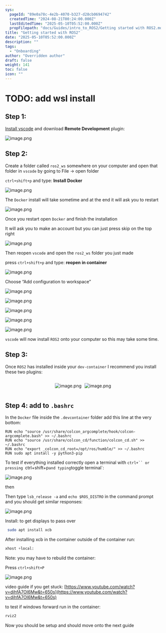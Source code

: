```yaml
---
sys:
  pageId: "89e0a78c-4e2b-4070-b327-d28cb0694742"
  createdTime: "2024-08-21T00:24:00.000Z"
  lastEditedTime: "2025-05-10T05:52:00.000Z"
  propFilepath: "docs/Guides/intro_to_ROS2/Getting started with ROS2.md"
title: "Getting started with ROS2"
date: "2025-05-10T05:52:00.000Z"
description: ""
tags:
  - "Onboarding"
author: "Overridden author"
draft: false
weight: 141
toc: false
icon: ""
---
```


# TODO: add wsl install

## Step 1:

[Install vscode](https://code.visualstudio.com/download) and download **Remote Development** plugin:

![image.png](https://prod-files-secure.s3.us-west-2.amazonaws.com/d518164a-d88e-44d1-a4ee-3adb3bd8bce0/efb52993-1881-4a40-b95e-6f020334f022/image.png?X-Amz-Algorithm=AWS4-HMAC-SHA256&X-Amz-Content-Sha256=UNSIGNED-PAYLOAD&X-Amz-Credential=ASIAZI2LB466TMVSGY4Z%2F20250720%2Fus-west-2%2Fs3%2Faws4_request&X-Amz-Date=20250720T140738Z&X-Amz-Expires=3600&X-Amz-Security-Token=IQoJb3JpZ2luX2VjEKb%2F%2F%2F%2F%2F%2F%2F%2F%2F%2FwEaCXVzLXdlc3QtMiJGMEQCIDXSTQk2LLdtPF7iKl9p6e8HDQgEdBUjJ%2F30tSf0qBTjAiAGnweZuJMB5qyH9H44sTTVrvtvoGyraU9G3vj0qQptdCqIBAi%2F%2F%2F%2F%2F%2F%2F%2F%2F%2F%2F8BEAAaDDYzNzQyMzE4MzgwNSIMc2SEoAcunlj5mdcOKtwDqHmOSAvp%2BqujuO9p43AsKDOCruEVkgBrGNbv8C4PjEE7xI6j%2BJKBObxxhtI%2BTpiv%2F%2Fj%2FXjQl%2Bwfo4Jr6KYL6OWzhNXtATNE%2Fz9e2w25yOyTQENAZqu4Jqyaqk9HjLn%2FL27MRcujTJz8vqq%2ForRsS2c1DOxH7baqyf%2F39HU2%2FxMtfOPfqzEvsVhXA2OvkTkR3U87BWyTm8zrFxaeFlxilt%2FhdC9jRdIJ4lqy65w8PnOr9qIICKIzyGgXtLXSsOoNXXbLvWGllGV0%2BW332Yn3Kl02XAX8oOSDi4mM2vXDQNj6w6EYAgQ%2BPyorB2NdvjzTDGQICf6WnVJQR7GckXPcPECicfX2Sp03CG75ivg%2B9DDOGdUZBWR481EHPq2LiXr3y0xEyRDjgFRPDyzP2C%2BXgrbmhuYCsyUT%2FHzjSItwpUm%2FMY4dwiBzLBNzrK4yD7Y11u0Q%2F3fy49qs%2FTaOqKwWW3gp12pWwDauzW1ISxGkvg2kX1pZDBYLqbPU6zU7hZVaCaG6dqsj3a7g%2BYFIKgU9zofD5lsiDOtFbiX2EOUfn25xEsDpB%2BQToe4KEvo4UfyGnyJf5cTfe2MQvOHnpsmT7KLjQIim8sjnaCaul%2FyQlpmk3gqhKb1KIeTBiKxQw4tvzwwY6pgHuLrkmuaji6f7KtqmeaBLMZrChoIzlMziZb5xijUFbMQa%2B60zpix2z3IdiCyaFfgdH%2FbghjoNxEXeC%2B5kZ0qbqremOfXlWtYO5tGL6fv2QFVtqVTnmPuNeD7umOCQ7NS3M2g0ySm7ZEyLZz8za9SpeXuaQsUmxWAtm69%2BbS%2FbGeV%2FdjYg1yk%2BTe8sRYV6njQgw4THUDwTG5cqlyqMLvqOdoR9rD3zL&X-Amz-Signature=dc15f4aa3ef877c8e0f473b945529fb14fa4e4ab1632bb0ffa87cc513960ec90&X-Amz-SignedHeaders=host&x-amz-checksum-mode=ENABLED&x-id=GetObject)

## Step 2:

Create a folder called `ros2_ws` somewhere on your computer and open that folder in `vscode` by going to File → open folder 

`ctrl+shift+p` and type: **Install Docker**

![image.png](https://prod-files-secure.s3.us-west-2.amazonaws.com/d518164a-d88e-44d1-a4ee-3adb3bd8bce0/2269dc0e-1cd5-47ff-bceb-c04ad9b2eab0/image.png?X-Amz-Algorithm=AWS4-HMAC-SHA256&X-Amz-Content-Sha256=UNSIGNED-PAYLOAD&X-Amz-Credential=ASIAZI2LB466TMVSGY4Z%2F20250720%2Fus-west-2%2Fs3%2Faws4_request&X-Amz-Date=20250720T140738Z&X-Amz-Expires=3600&X-Amz-Security-Token=IQoJb3JpZ2luX2VjEKb%2F%2F%2F%2F%2F%2F%2F%2F%2F%2FwEaCXVzLXdlc3QtMiJGMEQCIDXSTQk2LLdtPF7iKl9p6e8HDQgEdBUjJ%2F30tSf0qBTjAiAGnweZuJMB5qyH9H44sTTVrvtvoGyraU9G3vj0qQptdCqIBAi%2F%2F%2F%2F%2F%2F%2F%2F%2F%2F%2F8BEAAaDDYzNzQyMzE4MzgwNSIMc2SEoAcunlj5mdcOKtwDqHmOSAvp%2BqujuO9p43AsKDOCruEVkgBrGNbv8C4PjEE7xI6j%2BJKBObxxhtI%2BTpiv%2F%2Fj%2FXjQl%2Bwfo4Jr6KYL6OWzhNXtATNE%2Fz9e2w25yOyTQENAZqu4Jqyaqk9HjLn%2FL27MRcujTJz8vqq%2ForRsS2c1DOxH7baqyf%2F39HU2%2FxMtfOPfqzEvsVhXA2OvkTkR3U87BWyTm8zrFxaeFlxilt%2FhdC9jRdIJ4lqy65w8PnOr9qIICKIzyGgXtLXSsOoNXXbLvWGllGV0%2BW332Yn3Kl02XAX8oOSDi4mM2vXDQNj6w6EYAgQ%2BPyorB2NdvjzTDGQICf6WnVJQR7GckXPcPECicfX2Sp03CG75ivg%2B9DDOGdUZBWR481EHPq2LiXr3y0xEyRDjgFRPDyzP2C%2BXgrbmhuYCsyUT%2FHzjSItwpUm%2FMY4dwiBzLBNzrK4yD7Y11u0Q%2F3fy49qs%2FTaOqKwWW3gp12pWwDauzW1ISxGkvg2kX1pZDBYLqbPU6zU7hZVaCaG6dqsj3a7g%2BYFIKgU9zofD5lsiDOtFbiX2EOUfn25xEsDpB%2BQToe4KEvo4UfyGnyJf5cTfe2MQvOHnpsmT7KLjQIim8sjnaCaul%2FyQlpmk3gqhKb1KIeTBiKxQw4tvzwwY6pgHuLrkmuaji6f7KtqmeaBLMZrChoIzlMziZb5xijUFbMQa%2B60zpix2z3IdiCyaFfgdH%2FbghjoNxEXeC%2B5kZ0qbqremOfXlWtYO5tGL6fv2QFVtqVTnmPuNeD7umOCQ7NS3M2g0ySm7ZEyLZz8za9SpeXuaQsUmxWAtm69%2BbS%2FbGeV%2FdjYg1yk%2BTe8sRYV6njQgw4THUDwTG5cqlyqMLvqOdoR9rD3zL&X-Amz-Signature=827f484bb4e34ef680ae2997c50fa2685a90668b18122bd513e781261d36c5c5&X-Amz-SignedHeaders=host&x-amz-checksum-mode=ENABLED&x-id=GetObject)

The `Docker` install will take sometime and at the end it will ask you to restart

![image.png](https://prod-files-secure.s3.us-west-2.amazonaws.com/d518164a-d88e-44d1-a4ee-3adb3bd8bce0/ed233f78-be33-4b1f-b89c-9c346c0e961e/image.png?X-Amz-Algorithm=AWS4-HMAC-SHA256&X-Amz-Content-Sha256=UNSIGNED-PAYLOAD&X-Amz-Credential=ASIAZI2LB466TMVSGY4Z%2F20250720%2Fus-west-2%2Fs3%2Faws4_request&X-Amz-Date=20250720T140738Z&X-Amz-Expires=3600&X-Amz-Security-Token=IQoJb3JpZ2luX2VjEKb%2F%2F%2F%2F%2F%2F%2F%2F%2F%2FwEaCXVzLXdlc3QtMiJGMEQCIDXSTQk2LLdtPF7iKl9p6e8HDQgEdBUjJ%2F30tSf0qBTjAiAGnweZuJMB5qyH9H44sTTVrvtvoGyraU9G3vj0qQptdCqIBAi%2F%2F%2F%2F%2F%2F%2F%2F%2F%2F%2F8BEAAaDDYzNzQyMzE4MzgwNSIMc2SEoAcunlj5mdcOKtwDqHmOSAvp%2BqujuO9p43AsKDOCruEVkgBrGNbv8C4PjEE7xI6j%2BJKBObxxhtI%2BTpiv%2F%2Fj%2FXjQl%2Bwfo4Jr6KYL6OWzhNXtATNE%2Fz9e2w25yOyTQENAZqu4Jqyaqk9HjLn%2FL27MRcujTJz8vqq%2ForRsS2c1DOxH7baqyf%2F39HU2%2FxMtfOPfqzEvsVhXA2OvkTkR3U87BWyTm8zrFxaeFlxilt%2FhdC9jRdIJ4lqy65w8PnOr9qIICKIzyGgXtLXSsOoNXXbLvWGllGV0%2BW332Yn3Kl02XAX8oOSDi4mM2vXDQNj6w6EYAgQ%2BPyorB2NdvjzTDGQICf6WnVJQR7GckXPcPECicfX2Sp03CG75ivg%2B9DDOGdUZBWR481EHPq2LiXr3y0xEyRDjgFRPDyzP2C%2BXgrbmhuYCsyUT%2FHzjSItwpUm%2FMY4dwiBzLBNzrK4yD7Y11u0Q%2F3fy49qs%2FTaOqKwWW3gp12pWwDauzW1ISxGkvg2kX1pZDBYLqbPU6zU7hZVaCaG6dqsj3a7g%2BYFIKgU9zofD5lsiDOtFbiX2EOUfn25xEsDpB%2BQToe4KEvo4UfyGnyJf5cTfe2MQvOHnpsmT7KLjQIim8sjnaCaul%2FyQlpmk3gqhKb1KIeTBiKxQw4tvzwwY6pgHuLrkmuaji6f7KtqmeaBLMZrChoIzlMziZb5xijUFbMQa%2B60zpix2z3IdiCyaFfgdH%2FbghjoNxEXeC%2B5kZ0qbqremOfXlWtYO5tGL6fv2QFVtqVTnmPuNeD7umOCQ7NS3M2g0ySm7ZEyLZz8za9SpeXuaQsUmxWAtm69%2BbS%2FbGeV%2FdjYg1yk%2BTe8sRYV6njQgw4THUDwTG5cqlyqMLvqOdoR9rD3zL&X-Amz-Signature=c394864c1edfe8671d7968d552dbd961744dde263c3eb0fd4607de5dab40294d&X-Amz-SignedHeaders=host&x-amz-checksum-mode=ENABLED&x-id=GetObject)

Once you restart open `Docker` and finish the installation

It will ask you to make an account but you can just press skip on the top right

![image.png](https://prod-files-secure.s3.us-west-2.amazonaws.com/d518164a-d88e-44d1-a4ee-3adb3bd8bce0/21010ad9-1659-4fd9-9f59-9932a09b2a3d/image.png?X-Amz-Algorithm=AWS4-HMAC-SHA256&X-Amz-Content-Sha256=UNSIGNED-PAYLOAD&X-Amz-Credential=ASIAZI2LB466TMVSGY4Z%2F20250720%2Fus-west-2%2Fs3%2Faws4_request&X-Amz-Date=20250720T140738Z&X-Amz-Expires=3600&X-Amz-Security-Token=IQoJb3JpZ2luX2VjEKb%2F%2F%2F%2F%2F%2F%2F%2F%2F%2FwEaCXVzLXdlc3QtMiJGMEQCIDXSTQk2LLdtPF7iKl9p6e8HDQgEdBUjJ%2F30tSf0qBTjAiAGnweZuJMB5qyH9H44sTTVrvtvoGyraU9G3vj0qQptdCqIBAi%2F%2F%2F%2F%2F%2F%2F%2F%2F%2F%2F8BEAAaDDYzNzQyMzE4MzgwNSIMc2SEoAcunlj5mdcOKtwDqHmOSAvp%2BqujuO9p43AsKDOCruEVkgBrGNbv8C4PjEE7xI6j%2BJKBObxxhtI%2BTpiv%2F%2Fj%2FXjQl%2Bwfo4Jr6KYL6OWzhNXtATNE%2Fz9e2w25yOyTQENAZqu4Jqyaqk9HjLn%2FL27MRcujTJz8vqq%2ForRsS2c1DOxH7baqyf%2F39HU2%2FxMtfOPfqzEvsVhXA2OvkTkR3U87BWyTm8zrFxaeFlxilt%2FhdC9jRdIJ4lqy65w8PnOr9qIICKIzyGgXtLXSsOoNXXbLvWGllGV0%2BW332Yn3Kl02XAX8oOSDi4mM2vXDQNj6w6EYAgQ%2BPyorB2NdvjzTDGQICf6WnVJQR7GckXPcPECicfX2Sp03CG75ivg%2B9DDOGdUZBWR481EHPq2LiXr3y0xEyRDjgFRPDyzP2C%2BXgrbmhuYCsyUT%2FHzjSItwpUm%2FMY4dwiBzLBNzrK4yD7Y11u0Q%2F3fy49qs%2FTaOqKwWW3gp12pWwDauzW1ISxGkvg2kX1pZDBYLqbPU6zU7hZVaCaG6dqsj3a7g%2BYFIKgU9zofD5lsiDOtFbiX2EOUfn25xEsDpB%2BQToe4KEvo4UfyGnyJf5cTfe2MQvOHnpsmT7KLjQIim8sjnaCaul%2FyQlpmk3gqhKb1KIeTBiKxQw4tvzwwY6pgHuLrkmuaji6f7KtqmeaBLMZrChoIzlMziZb5xijUFbMQa%2B60zpix2z3IdiCyaFfgdH%2FbghjoNxEXeC%2B5kZ0qbqremOfXlWtYO5tGL6fv2QFVtqVTnmPuNeD7umOCQ7NS3M2g0ySm7ZEyLZz8za9SpeXuaQsUmxWAtm69%2BbS%2FbGeV%2FdjYg1yk%2BTe8sRYV6njQgw4THUDwTG5cqlyqMLvqOdoR9rD3zL&X-Amz-Signature=11247844509f06835c30f7358bd0cd74a9e39fa108a460b01143719e672ab7d5&X-Amz-SignedHeaders=host&x-amz-checksum-mode=ENABLED&x-id=GetObject)

Then reopen `vscode` and open the `ros2_ws` folder you just made

press `ctrl+shift+p` and type: **reopen in container**

![image.png](https://prod-files-secure.s3.us-west-2.amazonaws.com/d518164a-d88e-44d1-a4ee-3adb3bd8bce0/4e93b8c2-41ad-488c-8095-c74205196118/image.png?X-Amz-Algorithm=AWS4-HMAC-SHA256&X-Amz-Content-Sha256=UNSIGNED-PAYLOAD&X-Amz-Credential=ASIAZI2LB466TMVSGY4Z%2F20250720%2Fus-west-2%2Fs3%2Faws4_request&X-Amz-Date=20250720T140738Z&X-Amz-Expires=3600&X-Amz-Security-Token=IQoJb3JpZ2luX2VjEKb%2F%2F%2F%2F%2F%2F%2F%2F%2F%2FwEaCXVzLXdlc3QtMiJGMEQCIDXSTQk2LLdtPF7iKl9p6e8HDQgEdBUjJ%2F30tSf0qBTjAiAGnweZuJMB5qyH9H44sTTVrvtvoGyraU9G3vj0qQptdCqIBAi%2F%2F%2F%2F%2F%2F%2F%2F%2F%2F%2F8BEAAaDDYzNzQyMzE4MzgwNSIMc2SEoAcunlj5mdcOKtwDqHmOSAvp%2BqujuO9p43AsKDOCruEVkgBrGNbv8C4PjEE7xI6j%2BJKBObxxhtI%2BTpiv%2F%2Fj%2FXjQl%2Bwfo4Jr6KYL6OWzhNXtATNE%2Fz9e2w25yOyTQENAZqu4Jqyaqk9HjLn%2FL27MRcujTJz8vqq%2ForRsS2c1DOxH7baqyf%2F39HU2%2FxMtfOPfqzEvsVhXA2OvkTkR3U87BWyTm8zrFxaeFlxilt%2FhdC9jRdIJ4lqy65w8PnOr9qIICKIzyGgXtLXSsOoNXXbLvWGllGV0%2BW332Yn3Kl02XAX8oOSDi4mM2vXDQNj6w6EYAgQ%2BPyorB2NdvjzTDGQICf6WnVJQR7GckXPcPECicfX2Sp03CG75ivg%2B9DDOGdUZBWR481EHPq2LiXr3y0xEyRDjgFRPDyzP2C%2BXgrbmhuYCsyUT%2FHzjSItwpUm%2FMY4dwiBzLBNzrK4yD7Y11u0Q%2F3fy49qs%2FTaOqKwWW3gp12pWwDauzW1ISxGkvg2kX1pZDBYLqbPU6zU7hZVaCaG6dqsj3a7g%2BYFIKgU9zofD5lsiDOtFbiX2EOUfn25xEsDpB%2BQToe4KEvo4UfyGnyJf5cTfe2MQvOHnpsmT7KLjQIim8sjnaCaul%2FyQlpmk3gqhKb1KIeTBiKxQw4tvzwwY6pgHuLrkmuaji6f7KtqmeaBLMZrChoIzlMziZb5xijUFbMQa%2B60zpix2z3IdiCyaFfgdH%2FbghjoNxEXeC%2B5kZ0qbqremOfXlWtYO5tGL6fv2QFVtqVTnmPuNeD7umOCQ7NS3M2g0ySm7ZEyLZz8za9SpeXuaQsUmxWAtm69%2BbS%2FbGeV%2FdjYg1yk%2BTe8sRYV6njQgw4THUDwTG5cqlyqMLvqOdoR9rD3zL&X-Amz-Signature=8de62c9b6716012f92270ee7de61625ad8f2b770bd6c4f66d06c9c7281590dde&X-Amz-SignedHeaders=host&x-amz-checksum-mode=ENABLED&x-id=GetObject)

Choose “Add configuration to workspace”

![image.png](https://prod-files-secure.s3.us-west-2.amazonaws.com/d518164a-d88e-44d1-a4ee-3adb3bd8bce0/9560b282-5060-4989-ba37-97e7b2c22476/image.png?X-Amz-Algorithm=AWS4-HMAC-SHA256&X-Amz-Content-Sha256=UNSIGNED-PAYLOAD&X-Amz-Credential=ASIAZI2LB466TMVSGY4Z%2F20250720%2Fus-west-2%2Fs3%2Faws4_request&X-Amz-Date=20250720T140738Z&X-Amz-Expires=3600&X-Amz-Security-Token=IQoJb3JpZ2luX2VjEKb%2F%2F%2F%2F%2F%2F%2F%2F%2F%2FwEaCXVzLXdlc3QtMiJGMEQCIDXSTQk2LLdtPF7iKl9p6e8HDQgEdBUjJ%2F30tSf0qBTjAiAGnweZuJMB5qyH9H44sTTVrvtvoGyraU9G3vj0qQptdCqIBAi%2F%2F%2F%2F%2F%2F%2F%2F%2F%2F%2F8BEAAaDDYzNzQyMzE4MzgwNSIMc2SEoAcunlj5mdcOKtwDqHmOSAvp%2BqujuO9p43AsKDOCruEVkgBrGNbv8C4PjEE7xI6j%2BJKBObxxhtI%2BTpiv%2F%2Fj%2FXjQl%2Bwfo4Jr6KYL6OWzhNXtATNE%2Fz9e2w25yOyTQENAZqu4Jqyaqk9HjLn%2FL27MRcujTJz8vqq%2ForRsS2c1DOxH7baqyf%2F39HU2%2FxMtfOPfqzEvsVhXA2OvkTkR3U87BWyTm8zrFxaeFlxilt%2FhdC9jRdIJ4lqy65w8PnOr9qIICKIzyGgXtLXSsOoNXXbLvWGllGV0%2BW332Yn3Kl02XAX8oOSDi4mM2vXDQNj6w6EYAgQ%2BPyorB2NdvjzTDGQICf6WnVJQR7GckXPcPECicfX2Sp03CG75ivg%2B9DDOGdUZBWR481EHPq2LiXr3y0xEyRDjgFRPDyzP2C%2BXgrbmhuYCsyUT%2FHzjSItwpUm%2FMY4dwiBzLBNzrK4yD7Y11u0Q%2F3fy49qs%2FTaOqKwWW3gp12pWwDauzW1ISxGkvg2kX1pZDBYLqbPU6zU7hZVaCaG6dqsj3a7g%2BYFIKgU9zofD5lsiDOtFbiX2EOUfn25xEsDpB%2BQToe4KEvo4UfyGnyJf5cTfe2MQvOHnpsmT7KLjQIim8sjnaCaul%2FyQlpmk3gqhKb1KIeTBiKxQw4tvzwwY6pgHuLrkmuaji6f7KtqmeaBLMZrChoIzlMziZb5xijUFbMQa%2B60zpix2z3IdiCyaFfgdH%2FbghjoNxEXeC%2B5kZ0qbqremOfXlWtYO5tGL6fv2QFVtqVTnmPuNeD7umOCQ7NS3M2g0ySm7ZEyLZz8za9SpeXuaQsUmxWAtm69%2BbS%2FbGeV%2FdjYg1yk%2BTe8sRYV6njQgw4THUDwTG5cqlyqMLvqOdoR9rD3zL&X-Amz-Signature=0479e0d98fc89e9d1cdfd25184da565b581769a6dca9d039850d3d7e5c20be38&X-Amz-SignedHeaders=host&x-amz-checksum-mode=ENABLED&x-id=GetObject)

![image.png](https://prod-files-secure.s3.us-west-2.amazonaws.com/d518164a-d88e-44d1-a4ee-3adb3bd8bce0/2ee63f81-886b-48e8-a553-dc6e5eac99e4/image.png?X-Amz-Algorithm=AWS4-HMAC-SHA256&X-Amz-Content-Sha256=UNSIGNED-PAYLOAD&X-Amz-Credential=ASIAZI2LB466TMVSGY4Z%2F20250720%2Fus-west-2%2Fs3%2Faws4_request&X-Amz-Date=20250720T140738Z&X-Amz-Expires=3600&X-Amz-Security-Token=IQoJb3JpZ2luX2VjEKb%2F%2F%2F%2F%2F%2F%2F%2F%2F%2FwEaCXVzLXdlc3QtMiJGMEQCIDXSTQk2LLdtPF7iKl9p6e8HDQgEdBUjJ%2F30tSf0qBTjAiAGnweZuJMB5qyH9H44sTTVrvtvoGyraU9G3vj0qQptdCqIBAi%2F%2F%2F%2F%2F%2F%2F%2F%2F%2F%2F8BEAAaDDYzNzQyMzE4MzgwNSIMc2SEoAcunlj5mdcOKtwDqHmOSAvp%2BqujuO9p43AsKDOCruEVkgBrGNbv8C4PjEE7xI6j%2BJKBObxxhtI%2BTpiv%2F%2Fj%2FXjQl%2Bwfo4Jr6KYL6OWzhNXtATNE%2Fz9e2w25yOyTQENAZqu4Jqyaqk9HjLn%2FL27MRcujTJz8vqq%2ForRsS2c1DOxH7baqyf%2F39HU2%2FxMtfOPfqzEvsVhXA2OvkTkR3U87BWyTm8zrFxaeFlxilt%2FhdC9jRdIJ4lqy65w8PnOr9qIICKIzyGgXtLXSsOoNXXbLvWGllGV0%2BW332Yn3Kl02XAX8oOSDi4mM2vXDQNj6w6EYAgQ%2BPyorB2NdvjzTDGQICf6WnVJQR7GckXPcPECicfX2Sp03CG75ivg%2B9DDOGdUZBWR481EHPq2LiXr3y0xEyRDjgFRPDyzP2C%2BXgrbmhuYCsyUT%2FHzjSItwpUm%2FMY4dwiBzLBNzrK4yD7Y11u0Q%2F3fy49qs%2FTaOqKwWW3gp12pWwDauzW1ISxGkvg2kX1pZDBYLqbPU6zU7hZVaCaG6dqsj3a7g%2BYFIKgU9zofD5lsiDOtFbiX2EOUfn25xEsDpB%2BQToe4KEvo4UfyGnyJf5cTfe2MQvOHnpsmT7KLjQIim8sjnaCaul%2FyQlpmk3gqhKb1KIeTBiKxQw4tvzwwY6pgHuLrkmuaji6f7KtqmeaBLMZrChoIzlMziZb5xijUFbMQa%2B60zpix2z3IdiCyaFfgdH%2FbghjoNxEXeC%2B5kZ0qbqremOfXlWtYO5tGL6fv2QFVtqVTnmPuNeD7umOCQ7NS3M2g0ySm7ZEyLZz8za9SpeXuaQsUmxWAtm69%2BbS%2FbGeV%2FdjYg1yk%2BTe8sRYV6njQgw4THUDwTG5cqlyqMLvqOdoR9rD3zL&X-Amz-Signature=d2710cba81d1a54fb4044ae07481ce1d0857801127975562f5f90c7771534125&X-Amz-SignedHeaders=host&x-amz-checksum-mode=ENABLED&x-id=GetObject)

![image.png](https://prod-files-secure.s3.us-west-2.amazonaws.com/d518164a-d88e-44d1-a4ee-3adb3bd8bce0/ae1580b2-b048-407e-aed9-b584224a7a04/image.png?X-Amz-Algorithm=AWS4-HMAC-SHA256&X-Amz-Content-Sha256=UNSIGNED-PAYLOAD&X-Amz-Credential=ASIAZI2LB466TMVSGY4Z%2F20250720%2Fus-west-2%2Fs3%2Faws4_request&X-Amz-Date=20250720T140738Z&X-Amz-Expires=3600&X-Amz-Security-Token=IQoJb3JpZ2luX2VjEKb%2F%2F%2F%2F%2F%2F%2F%2F%2F%2FwEaCXVzLXdlc3QtMiJGMEQCIDXSTQk2LLdtPF7iKl9p6e8HDQgEdBUjJ%2F30tSf0qBTjAiAGnweZuJMB5qyH9H44sTTVrvtvoGyraU9G3vj0qQptdCqIBAi%2F%2F%2F%2F%2F%2F%2F%2F%2F%2F%2F8BEAAaDDYzNzQyMzE4MzgwNSIMc2SEoAcunlj5mdcOKtwDqHmOSAvp%2BqujuO9p43AsKDOCruEVkgBrGNbv8C4PjEE7xI6j%2BJKBObxxhtI%2BTpiv%2F%2Fj%2FXjQl%2Bwfo4Jr6KYL6OWzhNXtATNE%2Fz9e2w25yOyTQENAZqu4Jqyaqk9HjLn%2FL27MRcujTJz8vqq%2ForRsS2c1DOxH7baqyf%2F39HU2%2FxMtfOPfqzEvsVhXA2OvkTkR3U87BWyTm8zrFxaeFlxilt%2FhdC9jRdIJ4lqy65w8PnOr9qIICKIzyGgXtLXSsOoNXXbLvWGllGV0%2BW332Yn3Kl02XAX8oOSDi4mM2vXDQNj6w6EYAgQ%2BPyorB2NdvjzTDGQICf6WnVJQR7GckXPcPECicfX2Sp03CG75ivg%2B9DDOGdUZBWR481EHPq2LiXr3y0xEyRDjgFRPDyzP2C%2BXgrbmhuYCsyUT%2FHzjSItwpUm%2FMY4dwiBzLBNzrK4yD7Y11u0Q%2F3fy49qs%2FTaOqKwWW3gp12pWwDauzW1ISxGkvg2kX1pZDBYLqbPU6zU7hZVaCaG6dqsj3a7g%2BYFIKgU9zofD5lsiDOtFbiX2EOUfn25xEsDpB%2BQToe4KEvo4UfyGnyJf5cTfe2MQvOHnpsmT7KLjQIim8sjnaCaul%2FyQlpmk3gqhKb1KIeTBiKxQw4tvzwwY6pgHuLrkmuaji6f7KtqmeaBLMZrChoIzlMziZb5xijUFbMQa%2B60zpix2z3IdiCyaFfgdH%2FbghjoNxEXeC%2B5kZ0qbqremOfXlWtYO5tGL6fv2QFVtqVTnmPuNeD7umOCQ7NS3M2g0ySm7ZEyLZz8za9SpeXuaQsUmxWAtm69%2BbS%2FbGeV%2FdjYg1yk%2BTe8sRYV6njQgw4THUDwTG5cqlyqMLvqOdoR9rD3zL&X-Amz-Signature=ba81669ce36854a50afeb66ce6be3a939109fe527d1c44e8e07ceb18e864b34e&X-Amz-SignedHeaders=host&x-amz-checksum-mode=ENABLED&x-id=GetObject)

![image.png](https://prod-files-secure.s3.us-west-2.amazonaws.com/d518164a-d88e-44d1-a4ee-3adb3bd8bce0/53255b28-f75e-430f-b9e3-c0ac8577e42b/image.png?X-Amz-Algorithm=AWS4-HMAC-SHA256&X-Amz-Content-Sha256=UNSIGNED-PAYLOAD&X-Amz-Credential=ASIAZI2LB466TMVSGY4Z%2F20250720%2Fus-west-2%2Fs3%2Faws4_request&X-Amz-Date=20250720T140738Z&X-Amz-Expires=3600&X-Amz-Security-Token=IQoJb3JpZ2luX2VjEKb%2F%2F%2F%2F%2F%2F%2F%2F%2F%2FwEaCXVzLXdlc3QtMiJGMEQCIDXSTQk2LLdtPF7iKl9p6e8HDQgEdBUjJ%2F30tSf0qBTjAiAGnweZuJMB5qyH9H44sTTVrvtvoGyraU9G3vj0qQptdCqIBAi%2F%2F%2F%2F%2F%2F%2F%2F%2F%2F%2F8BEAAaDDYzNzQyMzE4MzgwNSIMc2SEoAcunlj5mdcOKtwDqHmOSAvp%2BqujuO9p43AsKDOCruEVkgBrGNbv8C4PjEE7xI6j%2BJKBObxxhtI%2BTpiv%2F%2Fj%2FXjQl%2Bwfo4Jr6KYL6OWzhNXtATNE%2Fz9e2w25yOyTQENAZqu4Jqyaqk9HjLn%2FL27MRcujTJz8vqq%2ForRsS2c1DOxH7baqyf%2F39HU2%2FxMtfOPfqzEvsVhXA2OvkTkR3U87BWyTm8zrFxaeFlxilt%2FhdC9jRdIJ4lqy65w8PnOr9qIICKIzyGgXtLXSsOoNXXbLvWGllGV0%2BW332Yn3Kl02XAX8oOSDi4mM2vXDQNj6w6EYAgQ%2BPyorB2NdvjzTDGQICf6WnVJQR7GckXPcPECicfX2Sp03CG75ivg%2B9DDOGdUZBWR481EHPq2LiXr3y0xEyRDjgFRPDyzP2C%2BXgrbmhuYCsyUT%2FHzjSItwpUm%2FMY4dwiBzLBNzrK4yD7Y11u0Q%2F3fy49qs%2FTaOqKwWW3gp12pWwDauzW1ISxGkvg2kX1pZDBYLqbPU6zU7hZVaCaG6dqsj3a7g%2BYFIKgU9zofD5lsiDOtFbiX2EOUfn25xEsDpB%2BQToe4KEvo4UfyGnyJf5cTfe2MQvOHnpsmT7KLjQIim8sjnaCaul%2FyQlpmk3gqhKb1KIeTBiKxQw4tvzwwY6pgHuLrkmuaji6f7KtqmeaBLMZrChoIzlMziZb5xijUFbMQa%2B60zpix2z3IdiCyaFfgdH%2FbghjoNxEXeC%2B5kZ0qbqremOfXlWtYO5tGL6fv2QFVtqVTnmPuNeD7umOCQ7NS3M2g0ySm7ZEyLZz8za9SpeXuaQsUmxWAtm69%2BbS%2FbGeV%2FdjYg1yk%2BTe8sRYV6njQgw4THUDwTG5cqlyqMLvqOdoR9rD3zL&X-Amz-Signature=f1fa6ce014e46f8ac5775dde8995cfc983980c542485ef13c224a1abfeea1481&X-Amz-SignedHeaders=host&x-amz-checksum-mode=ENABLED&x-id=GetObject)

![image.png](https://prod-files-secure.s3.us-west-2.amazonaws.com/d518164a-d88e-44d1-a4ee-3adb3bd8bce0/7c562767-5af9-4ffb-97d1-327bcdf4ee00/image.png?X-Amz-Algorithm=AWS4-HMAC-SHA256&X-Amz-Content-Sha256=UNSIGNED-PAYLOAD&X-Amz-Credential=ASIAZI2LB466TMVSGY4Z%2F20250720%2Fus-west-2%2Fs3%2Faws4_request&X-Amz-Date=20250720T140738Z&X-Amz-Expires=3600&X-Amz-Security-Token=IQoJb3JpZ2luX2VjEKb%2F%2F%2F%2F%2F%2F%2F%2F%2F%2FwEaCXVzLXdlc3QtMiJGMEQCIDXSTQk2LLdtPF7iKl9p6e8HDQgEdBUjJ%2F30tSf0qBTjAiAGnweZuJMB5qyH9H44sTTVrvtvoGyraU9G3vj0qQptdCqIBAi%2F%2F%2F%2F%2F%2F%2F%2F%2F%2F%2F8BEAAaDDYzNzQyMzE4MzgwNSIMc2SEoAcunlj5mdcOKtwDqHmOSAvp%2BqujuO9p43AsKDOCruEVkgBrGNbv8C4PjEE7xI6j%2BJKBObxxhtI%2BTpiv%2F%2Fj%2FXjQl%2Bwfo4Jr6KYL6OWzhNXtATNE%2Fz9e2w25yOyTQENAZqu4Jqyaqk9HjLn%2FL27MRcujTJz8vqq%2ForRsS2c1DOxH7baqyf%2F39HU2%2FxMtfOPfqzEvsVhXA2OvkTkR3U87BWyTm8zrFxaeFlxilt%2FhdC9jRdIJ4lqy65w8PnOr9qIICKIzyGgXtLXSsOoNXXbLvWGllGV0%2BW332Yn3Kl02XAX8oOSDi4mM2vXDQNj6w6EYAgQ%2BPyorB2NdvjzTDGQICf6WnVJQR7GckXPcPECicfX2Sp03CG75ivg%2B9DDOGdUZBWR481EHPq2LiXr3y0xEyRDjgFRPDyzP2C%2BXgrbmhuYCsyUT%2FHzjSItwpUm%2FMY4dwiBzLBNzrK4yD7Y11u0Q%2F3fy49qs%2FTaOqKwWW3gp12pWwDauzW1ISxGkvg2kX1pZDBYLqbPU6zU7hZVaCaG6dqsj3a7g%2BYFIKgU9zofD5lsiDOtFbiX2EOUfn25xEsDpB%2BQToe4KEvo4UfyGnyJf5cTfe2MQvOHnpsmT7KLjQIim8sjnaCaul%2FyQlpmk3gqhKb1KIeTBiKxQw4tvzwwY6pgHuLrkmuaji6f7KtqmeaBLMZrChoIzlMziZb5xijUFbMQa%2B60zpix2z3IdiCyaFfgdH%2FbghjoNxEXeC%2B5kZ0qbqremOfXlWtYO5tGL6fv2QFVtqVTnmPuNeD7umOCQ7NS3M2g0ySm7ZEyLZz8za9SpeXuaQsUmxWAtm69%2BbS%2FbGeV%2FdjYg1yk%2BTe8sRYV6njQgw4THUDwTG5cqlyqMLvqOdoR9rD3zL&X-Amz-Signature=1d07d3b845c10e9729900ad0e587715becd66df6ad0ea58315f912cee0affb32&X-Amz-SignedHeaders=host&x-amz-checksum-mode=ENABLED&x-id=GetObject)

`vscode` will now install `ROS2` onto your computer so this may take some time.

## Step 3:

Once `ROS2` has installed inside your `dev-container` I recommend you install these two plugins:

<div style="display: flex;flex-direction: row; column-gap:10px; max-width: 630px;justify-content: center;">
<div>

![image.png](https://prod-files-secure.s3.us-west-2.amazonaws.com/d518164a-d88e-44d1-a4ee-3adb3bd8bce0/3fc3d550-5a54-4ba1-ba6b-faa01cdb7369/image.png?X-Amz-Algorithm=AWS4-HMAC-SHA256&X-Amz-Content-Sha256=UNSIGNED-PAYLOAD&X-Amz-Credential=ASIAZI2LB4662WXWJDFW%2F20250720%2Fus-west-2%2Fs3%2Faws4_request&X-Amz-Date=20250720T140740Z&X-Amz-Expires=3600&X-Amz-Security-Token=IQoJb3JpZ2luX2VjEKb%2F%2F%2F%2F%2F%2F%2F%2F%2F%2FwEaCXVzLXdlc3QtMiJHMEUCIQCZOCVV4WrA0kJedZmBiCmzjNDSNddGzQXk1DOIrfMyoAIgTi5d97l4eworjYwV390XbPGuhKAV1c2xF7ixea4I4yYqiAQIv%2F%2F%2F%2F%2F%2F%2F%2F%2F%2F%2FARAAGgw2Mzc0MjMxODM4MDUiDAIWczZkiNL%2BtxyojCrcA6vqfQaEUAKYRga5QJFUN%2F7irEZw7%2B07OcLyfpfOB1wIUHLEkrIC6ZrUkPzYAkLjClxE0d18ID7RmAojnScbu9yOADEovYqdxrT9pc9Faypta8V0u0FXqakIYv5GKrAD3Lhx0Zpx0meI90WdbG0WscwUfVnXmP1sXRPO0ca9R2Uu2QHdZUkvLgAMLHReysic9yXLRT5Sm4cPeaNuXh3yqbDG6hSTS5FqD7L0RdhcHv7EtJeJ%2BLZsO1q4ULI3EZNRzvmJWeilgdChk0eBFl8jqpTCkOUEJbYgAoRJZW0x498rjIEP4AKlhdftYmXLcZsTUfZckCBMqWt%2Bzp%2B3JBKr%2FJMzSoTV2PZj0XAdC1gZbKslvRcoIqRPOg%2BoZ0dmvcM1fsKkPOPzWsI6tZVZuR6tZzT8ImOjzjL76itI%2B7%2Fls1SE6Ac59MGcKMNAGqh16Xwe1M8y2stTigVZKbmj6l4w67Q0JkQ7hRjc8hGPT7sEKxMns2OL1kvAHG56c9LxzP1wzgEc1aAXUlwAbXVUtjCjds9S86yk%2FEgJ7jKwlKBtxyE9jeBmTpIlYjFg0tg65%2BAuzBrBBK3rMx%2F13VdV9A1%2FCB7r%2BTcFCVAlPUXjaUV9XJ8f535xT0WENISz1UT9ML%2Fc88MGOqUBr%2FEp9L6ysC%2BXSRuhztccyJVR73BOKy%2FtOEZ0tb0dtMZblmlsiFI0wrlrBIbGr4qSRK4ZRahZw73l4hNmXFu1177lbSmyr4ytaMHDudXL8g1FPFEFX8AfgNPzvT7JQ2PoTCZEzCrGwKQqtWJRCGJXnls1UeSAJNHJaFnQwF7EjHaL1IETOnJkzNojyxeo9VSs6zAEUN3cDBisp3Ov%2BN%2FwlPjIC5jr&X-Amz-Signature=b5be9ef99c5528474eda51d5fbd6a554650a4c659136804a8b22a051e6138e26&X-Amz-SignedHeaders=host&x-amz-checksum-mode=ENABLED&x-id=GetObject)

</div>
<div>

![image.png](https://prod-files-secure.s3.us-west-2.amazonaws.com/d518164a-d88e-44d1-a4ee-3adb3bd8bce0/d994cc66-13c2-4093-a5a3-f84cf4601a82/image.png?X-Amz-Algorithm=AWS4-HMAC-SHA256&X-Amz-Content-Sha256=UNSIGNED-PAYLOAD&X-Amz-Credential=ASIAZI2LB4664FKCBOY3%2F20250720%2Fus-west-2%2Fs3%2Faws4_request&X-Amz-Date=20250720T140740Z&X-Amz-Expires=3600&X-Amz-Security-Token=IQoJb3JpZ2luX2VjEKb%2F%2F%2F%2F%2F%2F%2F%2F%2F%2FwEaCXVzLXdlc3QtMiJHMEUCIBUbewlLqHVCXyYJhGAowFaF%2FottjjCGHybz1na7xJ6mAiEAqqG0IuXWI%2BRVQUR3AuCxHwbQ29qyT2pJ2dAvYfNAlkUqiAQIv%2F%2F%2F%2F%2F%2F%2F%2F%2F%2F%2FARAAGgw2Mzc0MjMxODM4MDUiDAkyMdz1kr0qZpbfnyrcA4lviWlFXgbpMklUpBMxZsdOyP%2Bw8ywOvRVXeXtSceDkAULhzt8MRNI3b1PaCh5fl%2BjJ56VfinoXINuqPkIa8vv2R3AZ%2FuV1v7zA%2BLVAr51WYcZoyp8n8uhUAme3fLCf5%2BWn0ih0KgS54hM6LAxD70sXAwCO4Qa4G6zS8DL%2Bx6jOcIAr8afhccxs%2FKrsPueom%2F1CYalDCuFqMECJFwAA7wgHr9KKseZaDJdyi86SAL65l760DBLwtM5NR0FyUjoALsZ4ToYbz6tgN4t7biOkuiLYmuEMofNqX9jFcjjFpf0eygPKq4Xr6D%2FS%2B32OyYhou2i%2BdzHi88TdbzqhVcxAJNUZU95bYfA2LK9OpfZpsvvuusukQIv5D5pGZarx0m0qGhwrd5WH8RTAJNy3ysELf6i%2FXAWOl6athtNdpOUsY%2BqUDUuE1zCkc9O4N9BuTo5CuUtIKab6uhn2eVuIZZNBbYoZP2dGYO55J4iH6Onx8UOswXKswHPYG5IzWRL1PjSyeuRu4pvBBl8Tf%2BaKtwNmwjW4aJBh35yhcv9kZ0ltkpOVkRgFwb2WhZ9H5cZxOYKU7ZI8RIJ0tbq6ef5CUAolvA8ZKeCOaG4Z5Q3kwtP6VGhP7rKHxTdxJN29N4RuMOLb88MGOqUBBsMFcwtEBOH6MW%2BCoxwnyvfIRCUdMY5ArMOhHzi2MzQjdJwx5ALWzDeiE81Gs2vZgumxxWOwv8yPqnntNdK9bKqvNgvsinRSV3CxYxDZNBrFPht1F%2B1Kf3Ya4XXAa3ALMEa%2BW3vYGUTY3kJTwlhng5I%2BCd%2BOtQ21hhwFSchl0B1BLoRmzpqY%2FRAinv%2B1ZrzM7tLkbVFgGMSnV9royoRO1vDIYtgn&X-Amz-Signature=d6791e9cd01c6cff5f23a79eaed54c5a9fb8a5aedced6e6caf0b5f0454f188b9&X-Amz-SignedHeaders=host&x-amz-checksum-mode=ENABLED&x-id=GetObject)

</div>
</div>

## Step 4: add to `.bashrc`

In the `Docker` file inside the `.devcontainer` folder add this line at the very bottom: 

```docker
RUN echo "source /usr/share/colcon_argcomplete/hook/colcon-argcomplete.bash" >> ~/.bashrc
RUN echo "source /usr/share/colcon_cd/function/colcon_cd.sh" >> ~/.bashrc
RUN echo "export _colcon_cd_root=/opt/ros/humble/" >> ~/.bashrc
RUN sudo apt install -y python3-pip 
```

To test if everything installed correctly open a terminal with `ctrl+`` or pressing `ctrl+shift+p` and typing `toggle terminal`:

![image.png](https://prod-files-secure.s3.us-west-2.amazonaws.com/d518164a-d88e-44d1-a4ee-3adb3bd8bce0/6a4943d8-b04e-4c02-9a58-775f3384d1a5/image.png?X-Amz-Algorithm=AWS4-HMAC-SHA256&X-Amz-Content-Sha256=UNSIGNED-PAYLOAD&X-Amz-Credential=ASIAZI2LB466TMVSGY4Z%2F20250720%2Fus-west-2%2Fs3%2Faws4_request&X-Amz-Date=20250720T140738Z&X-Amz-Expires=3600&X-Amz-Security-Token=IQoJb3JpZ2luX2VjEKb%2F%2F%2F%2F%2F%2F%2F%2F%2F%2FwEaCXVzLXdlc3QtMiJGMEQCIDXSTQk2LLdtPF7iKl9p6e8HDQgEdBUjJ%2F30tSf0qBTjAiAGnweZuJMB5qyH9H44sTTVrvtvoGyraU9G3vj0qQptdCqIBAi%2F%2F%2F%2F%2F%2F%2F%2F%2F%2F%2F8BEAAaDDYzNzQyMzE4MzgwNSIMc2SEoAcunlj5mdcOKtwDqHmOSAvp%2BqujuO9p43AsKDOCruEVkgBrGNbv8C4PjEE7xI6j%2BJKBObxxhtI%2BTpiv%2F%2Fj%2FXjQl%2Bwfo4Jr6KYL6OWzhNXtATNE%2Fz9e2w25yOyTQENAZqu4Jqyaqk9HjLn%2FL27MRcujTJz8vqq%2ForRsS2c1DOxH7baqyf%2F39HU2%2FxMtfOPfqzEvsVhXA2OvkTkR3U87BWyTm8zrFxaeFlxilt%2FhdC9jRdIJ4lqy65w8PnOr9qIICKIzyGgXtLXSsOoNXXbLvWGllGV0%2BW332Yn3Kl02XAX8oOSDi4mM2vXDQNj6w6EYAgQ%2BPyorB2NdvjzTDGQICf6WnVJQR7GckXPcPECicfX2Sp03CG75ivg%2B9DDOGdUZBWR481EHPq2LiXr3y0xEyRDjgFRPDyzP2C%2BXgrbmhuYCsyUT%2FHzjSItwpUm%2FMY4dwiBzLBNzrK4yD7Y11u0Q%2F3fy49qs%2FTaOqKwWW3gp12pWwDauzW1ISxGkvg2kX1pZDBYLqbPU6zU7hZVaCaG6dqsj3a7g%2BYFIKgU9zofD5lsiDOtFbiX2EOUfn25xEsDpB%2BQToe4KEvo4UfyGnyJf5cTfe2MQvOHnpsmT7KLjQIim8sjnaCaul%2FyQlpmk3gqhKb1KIeTBiKxQw4tvzwwY6pgHuLrkmuaji6f7KtqmeaBLMZrChoIzlMziZb5xijUFbMQa%2B60zpix2z3IdiCyaFfgdH%2FbghjoNxEXeC%2B5kZ0qbqremOfXlWtYO5tGL6fv2QFVtqVTnmPuNeD7umOCQ7NS3M2g0ySm7ZEyLZz8za9SpeXuaQsUmxWAtm69%2BbS%2FbGeV%2FdjYg1yk%2BTe8sRYV6njQgw4THUDwTG5cqlyqMLvqOdoR9rD3zL&X-Amz-Signature=de8007db261233a540b8e2420650f216620c7f3e71fa80585a815dfe6d1d481b&X-Amz-SignedHeaders=host&x-amz-checksum-mode=ENABLED&x-id=GetObject)

then 

Then type `lsb_release -a` and `echo $ROS_DISTRO` in the command prompt and you should get similar responses:

![image.png](https://prod-files-secure.s3.us-west-2.amazonaws.com/d518164a-d88e-44d1-a4ee-3adb3bd8bce0/3e635dec-a805-4e85-8b9e-d000e5b71a4e/image.png?X-Amz-Algorithm=AWS4-HMAC-SHA256&X-Amz-Content-Sha256=UNSIGNED-PAYLOAD&X-Amz-Credential=ASIAZI2LB466TMVSGY4Z%2F20250720%2Fus-west-2%2Fs3%2Faws4_request&X-Amz-Date=20250720T140738Z&X-Amz-Expires=3600&X-Amz-Security-Token=IQoJb3JpZ2luX2VjEKb%2F%2F%2F%2F%2F%2F%2F%2F%2F%2FwEaCXVzLXdlc3QtMiJGMEQCIDXSTQk2LLdtPF7iKl9p6e8HDQgEdBUjJ%2F30tSf0qBTjAiAGnweZuJMB5qyH9H44sTTVrvtvoGyraU9G3vj0qQptdCqIBAi%2F%2F%2F%2F%2F%2F%2F%2F%2F%2F%2F8BEAAaDDYzNzQyMzE4MzgwNSIMc2SEoAcunlj5mdcOKtwDqHmOSAvp%2BqujuO9p43AsKDOCruEVkgBrGNbv8C4PjEE7xI6j%2BJKBObxxhtI%2BTpiv%2F%2Fj%2FXjQl%2Bwfo4Jr6KYL6OWzhNXtATNE%2Fz9e2w25yOyTQENAZqu4Jqyaqk9HjLn%2FL27MRcujTJz8vqq%2ForRsS2c1DOxH7baqyf%2F39HU2%2FxMtfOPfqzEvsVhXA2OvkTkR3U87BWyTm8zrFxaeFlxilt%2FhdC9jRdIJ4lqy65w8PnOr9qIICKIzyGgXtLXSsOoNXXbLvWGllGV0%2BW332Yn3Kl02XAX8oOSDi4mM2vXDQNj6w6EYAgQ%2BPyorB2NdvjzTDGQICf6WnVJQR7GckXPcPECicfX2Sp03CG75ivg%2B9DDOGdUZBWR481EHPq2LiXr3y0xEyRDjgFRPDyzP2C%2BXgrbmhuYCsyUT%2FHzjSItwpUm%2FMY4dwiBzLBNzrK4yD7Y11u0Q%2F3fy49qs%2FTaOqKwWW3gp12pWwDauzW1ISxGkvg2kX1pZDBYLqbPU6zU7hZVaCaG6dqsj3a7g%2BYFIKgU9zofD5lsiDOtFbiX2EOUfn25xEsDpB%2BQToe4KEvo4UfyGnyJf5cTfe2MQvOHnpsmT7KLjQIim8sjnaCaul%2FyQlpmk3gqhKb1KIeTBiKxQw4tvzwwY6pgHuLrkmuaji6f7KtqmeaBLMZrChoIzlMziZb5xijUFbMQa%2B60zpix2z3IdiCyaFfgdH%2FbghjoNxEXeC%2B5kZ0qbqremOfXlWtYO5tGL6fv2QFVtqVTnmPuNeD7umOCQ7NS3M2g0ySm7ZEyLZz8za9SpeXuaQsUmxWAtm69%2BbS%2FbGeV%2FdjYg1yk%2BTe8sRYV6njQgw4THUDwTG5cqlyqMLvqOdoR9rD3zL&X-Amz-Signature=3eb1d4c9b36a65f14aae6815cb53a329e944146a70176fc43e160827c190e281&X-Amz-SignedHeaders=host&x-amz-checksum-mode=ENABLED&x-id=GetObject)

Install:  to get displays to pass over

```bash
 sudo apt install xcb
```

After installing xcb in the container outside of the container run:

```python
xhost +local:
```

Note: you may have to rebuild the container:

Press `ctrl+shift+P`

![image.png](https://prod-files-secure.s3.us-west-2.amazonaws.com/d518164a-d88e-44d1-a4ee-3adb3bd8bce0/6c2be660-2618-4c38-9c26-53554f7a0b7b/image.png?X-Amz-Algorithm=AWS4-HMAC-SHA256&X-Amz-Content-Sha256=UNSIGNED-PAYLOAD&X-Amz-Credential=ASIAZI2LB466TMVSGY4Z%2F20250720%2Fus-west-2%2Fs3%2Faws4_request&X-Amz-Date=20250720T140738Z&X-Amz-Expires=3600&X-Amz-Security-Token=IQoJb3JpZ2luX2VjEKb%2F%2F%2F%2F%2F%2F%2F%2F%2F%2FwEaCXVzLXdlc3QtMiJGMEQCIDXSTQk2LLdtPF7iKl9p6e8HDQgEdBUjJ%2F30tSf0qBTjAiAGnweZuJMB5qyH9H44sTTVrvtvoGyraU9G3vj0qQptdCqIBAi%2F%2F%2F%2F%2F%2F%2F%2F%2F%2F%2F8BEAAaDDYzNzQyMzE4MzgwNSIMc2SEoAcunlj5mdcOKtwDqHmOSAvp%2BqujuO9p43AsKDOCruEVkgBrGNbv8C4PjEE7xI6j%2BJKBObxxhtI%2BTpiv%2F%2Fj%2FXjQl%2Bwfo4Jr6KYL6OWzhNXtATNE%2Fz9e2w25yOyTQENAZqu4Jqyaqk9HjLn%2FL27MRcujTJz8vqq%2ForRsS2c1DOxH7baqyf%2F39HU2%2FxMtfOPfqzEvsVhXA2OvkTkR3U87BWyTm8zrFxaeFlxilt%2FhdC9jRdIJ4lqy65w8PnOr9qIICKIzyGgXtLXSsOoNXXbLvWGllGV0%2BW332Yn3Kl02XAX8oOSDi4mM2vXDQNj6w6EYAgQ%2BPyorB2NdvjzTDGQICf6WnVJQR7GckXPcPECicfX2Sp03CG75ivg%2B9DDOGdUZBWR481EHPq2LiXr3y0xEyRDjgFRPDyzP2C%2BXgrbmhuYCsyUT%2FHzjSItwpUm%2FMY4dwiBzLBNzrK4yD7Y11u0Q%2F3fy49qs%2FTaOqKwWW3gp12pWwDauzW1ISxGkvg2kX1pZDBYLqbPU6zU7hZVaCaG6dqsj3a7g%2BYFIKgU9zofD5lsiDOtFbiX2EOUfn25xEsDpB%2BQToe4KEvo4UfyGnyJf5cTfe2MQvOHnpsmT7KLjQIim8sjnaCaul%2FyQlpmk3gqhKb1KIeTBiKxQw4tvzwwY6pgHuLrkmuaji6f7KtqmeaBLMZrChoIzlMziZb5xijUFbMQa%2B60zpix2z3IdiCyaFfgdH%2FbghjoNxEXeC%2B5kZ0qbqremOfXlWtYO5tGL6fv2QFVtqVTnmPuNeD7umOCQ7NS3M2g0ySm7ZEyLZz8za9SpeXuaQsUmxWAtm69%2BbS%2FbGeV%2FdjYg1yk%2BTe8sRYV6njQgw4THUDwTG5cqlyqMLvqOdoR9rD3zL&X-Amz-Signature=65a3c2403ec5165e1257e03000f11f6522dd7c55c1e92bee0753cf6ebd8994a5&X-Amz-SignedHeaders=host&x-amz-checksum-mode=ENABLED&x-id=GetObject)

video guide if you get stuck: [https://www.youtube.com/watch?v=dihfA7Ol6Mw&t=650s](https://www.youtube.com/watch?v=dihfA7Ol6Mw&t=650s)

to test if windows forward run in the container:

```bash
rviz2
```

Now you should be setup and should move onto the next guide 
